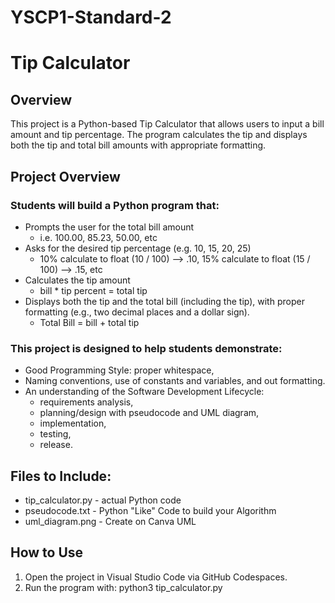 # YSCP1-Standard-2

# Tip Calculator

## Overview
This project is a Python-based Tip Calculator that allows users to input a bill amount and tip percentage. The program calculates the tip and displays both the tip and total bill amounts with appropriate formatting.

## Project Overview
### Students will build a Python program that:
- Prompts the user for the total bill amount
   * i.e. 100.00, 85.23, 50.00, etc
- Asks for the desired tip percentage (e.g. 10, 15, 20, 25)
   * 10% calculate to float (10 / 100) --> .10, 15% calculate to float (15 / 100) --> .15, etc
- Calculates the tip amount
   * bill * tip percent = total tip
- Displays both the tip and the total bill (including the tip), with proper formatting (e.g., two decimal places and a dollar sign).
   * Total Bill = bill + total tip

### This project is designed to help students demonstrate:
- Good Programming Style: proper whitespace, 
- Naming conventions, use of constants and variables, and out formatting.
- An understanding of the Software Development Lifecycle: 
   * requirements analysis, 
   * planning/design with pseudocode and UML diagram, 
   * implementation, 
   * testing, 
   * release.

## Files to Include:
- tip_calculator.py - actual Python code
- pseudocode.txt - Python "Like" Code to build your Algorithm
- uml_diagram.png - Create on Canva UML 

## How to Use
1. Open the project in Visual Studio Code via GitHub Codespaces.
2. Run the program with:
   python3 tip_calculator.py
